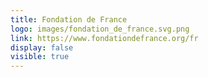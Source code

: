 ```yaml
---
title: Fondation de France
logo: images/fondation_de_france.svg.png
link: https://www.fondationdefrance.org/fr
display: false
visible: true
---
```

